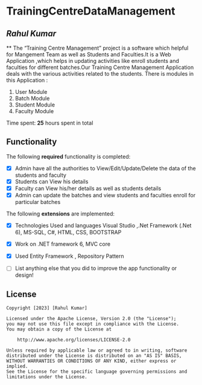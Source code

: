 # TrainingCentreDataManagement

## *Rahul Kumar*

** The “Training Centre Management” project is a software which helpful
for Mangement Team as well as Students and Faculties.It is a Web
Application ,which helps in updating activities like enroll students and
faculties for different batches.Our Training Centre Management
Application deals with the various activities related to the students.
There is modules in this Application :
1. User Module
2. Batch Module
3. Student Module
4. Faculty Module

Time spent: **25** hours spent in total

## Functionality

The following **required** functionality is completed:

* [x] Admin have all the authorities to View/Edit/Update/Delete the data of the students and faculty
* [x] Students can View his details
* [x] Faculty can View his/her details as well as students details
* [x] Admin can update the batches and view students and faculties enroll for particular batches

The following **extensions** are implemented:

* [x] Technologies Used and languages Visual Studio ,.Net Framework (.Net 6), MS-SQL, C#, HTML, CSS, BOOTSTRAP
* [x] Work on .NET framework 6, MVC core
* [x] Used Entity Framework , Repository Pattern

* [ ] List anything else that you did to improve the app functionality or design!

## License

    Copyright [2023] [Rahul Kumar]

    Licensed under the Apache License, Version 2.0 (the "License");
    you may not use this file except in compliance with the License.
    You may obtain a copy of the License at

        http://www.apache.org/licenses/LICENSE-2.0

    Unless required by applicable law or agreed to in writing, software
    distributed under the License is distributed on an "AS IS" BASIS,
    WITHOUT WARRANTIES OR CONDITIONS OF ANY KIND, either express or implied.
    See the License for the specific language governing permissions and
    limitations under the License.
